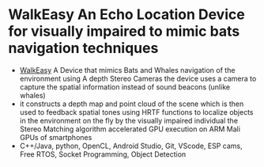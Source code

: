 #	WalkEasy An Echo Location Device for visually impaired to mimic bats navigation techniques

- [WalkEasy](https://github.com/susano254/WalkEasyApp) A Device that mimics Bats and Whales navigation of the environment using A depth Stereo Cameras the device uses a camera to capture the spatial information instead of sound beacons (unlike whales)
-	it constructs a depth map and point cloud of the scene which is then used to feedback spatial tones using HRTF functions to localize objects in the environment on the fly by the visually impaired individual the Stereo Matching algorithm accelerated GPU execution on ARM Mali GPUs of smartphones
-	C++/Java, python, OpenCL, Android Studio, Git, VScode, ESP cams, Free RTOS, Socket Programming, Object Detection
